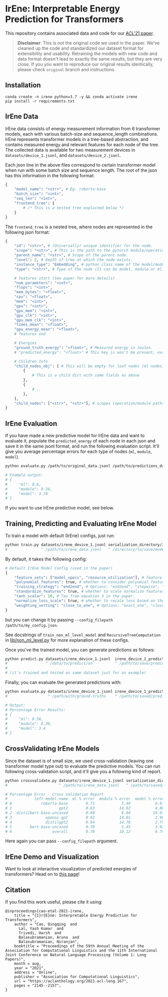
# IrEne: Interpretable Energy Prediction for Transformers

This repository contains associated data and code for our [ACL'21 paper](https://aclanthology.org/2021.acl-long.167/). 

> **Disclaimer**: This is not the original code we used in the paper. We've cleaned up the code and standardized our dataset format for extensibility and usability. Retraining the models with new code and data format doesn't lead to exactly the same results, but they are very close. If you you want to reproduce our original results identically, please check `original` branch and instructions.


## Installation

```
conda create -n irene python=3.7 -y && conda activate irene
pip install -r requirements.txt
```

## IrEne Data

IrEne data consists of energy measurement information from 6 transformer models, each with various batch-size and sequence_length combinations. IrEne represents transformer models in a tree-based abstraction, and contains measured energy and relevant features for each node of the tree. The collected data is available for two measurement devices in `datasets/device_1.jsonl`, and `datasets/device_2.jsonl`.

Each json line in the above files correspond to certain transformer model when run with some batch size and sequence length. The root of the json has this information in the following format:

```python
{
    "model_name": "<str>", # Eg. roberta-base
    "batch_size": "<int>",
    "seq_len": "<int>",
    "frontend_tree": {
        # /* This is a nested tree explained below */
    }
}
```
The `frontend_tree` is a nested tree, where nodes are represented in the following json format:

```python
{
    "id": "<str>", # (Universally) unique identifier for the node.
    "scope": "<str>", # This is the path to the pytorch module/operation (eg. root.pooler.activation)
    "parent_name": "<str>", # Scope of the parent node.
    "level": 2, # Depth of tree at which the node exists.
    "instance_type": "Embedding", # python class name of the model/module/operation (eg. Embedding, BertModel etc)
    "type": "<str>", # Type of the node (It can be model, module or ml). See paper for details.

    # features start (See paper for more details)
    "num_parameters": "<int>",
    "flops": "<int>",
    "mem_bytes": "<float>",
    "cpu": "<float>",
    "mem": "<int>",
    "gpu": "<int>",
    "gpu_mem": "<int>",
    "gpu_clk": "<int>",
    "gpu_mem_clk": "<int>",
    "times_mean": "<float>",
    "gpu_energy_mean": "<float>",
    # features end

    # Energies
    "ground_truth_energy": "<float>", # Measured energy in Joules.
    # "predicted_energy": "<float>" # This key is won't be present, evaluation expects this to be filled in for each node.

    # Children Info
    "child_nodes_obj": [ # This will be empty for leaf nodes (ml nodes)
        {
            # This is a child dict with same fields as above
        },
        {
            # ..
        },
    ],
    "child_nodes": ["<str>", "<str>"], # scopes (operation/module paths) of the children.
}
```

## IrEne Evaluation

If you have made a new predictive model for IrEne data and want to evaluate it, populate the `predicted_energy` of each node in each json and save it in the same jsonl format, and run the following evaluation script. It'll give you average percentage errors for each type of nodes (`ml`, `module`, `model`).

```bash
python evaluate.py /path/to/original_data.jsonl /path/to/predictions_data.jsonl

# Example output:
# {
#     "ml": 0.6,
#     "module": 8.34,
#     "model": 3.78
# }
```

If you want to use IrEne predictive model, see below.


## Training, Predicting and Evaluating IrEne Model

To train a model with default (IrEne) configs, just run:

```bash
python train.py datasets/irene_device_1.jsonl serialization_directory/irene_device_1
#               ^ /path/to/irene_data.jsonl   ^ /directory/to/save/model
```

By default, it takes the following config:
```python
# Default IrEne Model Config (used in the paper)
{
    "feature_sets": ["model_specs", "resource_utilization"], # feature groups to use.
    "polynomial_features": true, # whether to consider polyomial feature interaction or not.
    "training_strategy": "end2end", # Options: "end2end", "stepwise", "unstructured", "none"
    "standardize_features": true, # whether to scale normalize features
    "tanh_scalar": 10, # Tau from equation 3 in the paper.
    "normalize_loss_scale": true, # whether to recale loss based on the scale of the nodes ground-truth energy.
    "weighting_setting": "close_to_one", # Options: "exact_one", "close_to_one", "free"
}
```
but you can change it by passing `--config_filepath /path/to/my_config.json`.

See docstrings of `train_non_ml_level_model` and `RecursiveTreeComputation` in [lib/non_ml_level.py](https://github.com/StonyBrookNLP/irene/blob/master/lib/non_ml_level.py) for more explanation of these configs.

Once you've the trained model, you can generate predictions as follows:

```bash
python predict.py datasets/irene_device_1.jsonl  irene_device_1_predictions.jsonl serialization_directory/irene_device_1
#                 ^ /data/to/predict/on          ^ /path/to/save/predictions      ^ /path/to/saved/model/dir
#
# (it's trained and tested on same dataset just for an example)
```

Finally, you can evaluate the generated predictions with:

```bash
python evaluate.py datasets/irene_device_1.jsonl irene_device_1_predictions.jsonl
#                  ^ /path/with/ground-truths    ^ /path/to/saved/predictions

# Output:
# Percentage Error Results:
# {
#     "ml": 0.56,
#     "module": 8.36,
#     "model": 3.4
# }
```


## CrossValidating IrEne Models

Since the dataset is of small size, we used cross-validation (leaving one transformer model type out) to evaluate the predictive models. You can run following cross-validation script, and it'll give you a following kind of report.

```bash
python crossvalidate.py datasets/irene_device_1.jsonl serialization_directory/irene_device_1
#                       ^ /path/to/irene_data.jsonl   ^ /path/to/saved/model/dir

# Percentage Error - Cross Validation Report
#            left-model-name  ml % error  module % error  model % error
# 0             roberta-base        0.71            5.49           6.91
# 1                     gpt2        0.63           14.92           4.88
# 2  distilbert-base-uncased        0.60            6.04          19.01
# 3               openai-gpt        0.92           14.01           2.96
# 4               distilgpt2        0.64           14.78           2.75
# 5        bert-base-uncased        0.70            5.45           3.93
# 6                  overall        0.70           10.12           6.74
```

Here again you can pass `--config_filepath` argument.


## IrEne Demo and Visualization

Want to look at interactive visualization of predicted energies of transformers? Head on to [this page](http://irene-viz-1.herokuapp.com/)!


## Citation

If you find this work useful, please cite it using:

```
@inproceedings{cao-etal-2021-irene,
    title = "{I}r{E}ne: Interpretable Energy Prediction for Transformers",
    author = "Cao, Qingqing  and
      Lal, Yash Kumar  and
      Trivedi, Harsh  and
      Balasubramanian, Aruna  and
      Balasubramanian, Niranjan",
    booktitle = "Proceedings of the 59th Annual Meeting of the Association for Computational Linguistics and the 11th International Joint Conference on Natural Language Processing (Volume 1: Long Papers)",
    month = aug,
    year = "2021",
    address = "Online",
    publisher = "Association for Computational Linguistics",
    url = "https://aclanthology.org/2021.acl-long.167",
    pages = "2145--2157",
}
```
